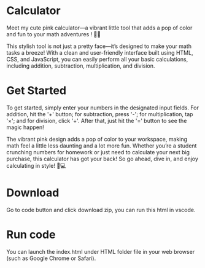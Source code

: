 # Calculator
Meet my cute pink calculator—a vibrant little tool that adds a pop of color and fun to your math adventures ! 🌸🍓

This stylish tool is not just a pretty face—it’s designed to make your math tasks a breeze! With a clean and user-friendly interface built using HTML, CSS, and JavaScript, you can easily perform all your basic calculations, including addition, subtraction, multiplication, and division.

# Get Started
To get started, simply enter your numbers in the designated input fields. For addition, hit the '+' button; for subtraction, press '-'; for multiplication, tap '×'; and for division, click '÷'. After that, just hit the '=' button to see the magic happen! 

The vibrant pink design adds a pop of color to your workspace, making math feel a little less daunting and a lot more fun. Whether you’re a student crunching numbers for homework or just need to calculate your next big purchase, this calculator has got your back! So go ahead, dive in, and enjoy calculating in style! 📐💻

# Download
Go to code button and click download zip, you can run this html in vscode. 

# Run code
You can launch the index.html under HTML folder file in your web browser (such as Google Chrome or Safari).
